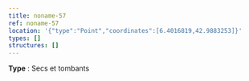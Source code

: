 ```yaml
---
title: noname-57
ref: noname-57
location: '{"type":"Point","coordinates":[6.4016819,42.9883253]}'
types: []
structures: []
---
```


**Type** : Secs et tombants  

